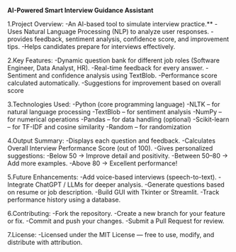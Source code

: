 **AI-Powered Smart Interview Guidance Assistant**

1️.Project Overview:
-An AI-based tool to simulate interview practice.**
-Uses Natural Language Processing (NLP) to analyze user responses.
-provides feedback, sentiment analysis, confidence score, and improvement tips.
-Helps candidates prepare for interviews effectively.

2.Key Features:
-Dynamic question bank for different job roles (Software Engineer, Data Analyst, HR).
-Real-time feedback for every answer.
-Sentiment and confidence analysis using TextBlob.
-Performance score calculated automatically.
-Suggestions for improvement based on overall score

3.Technologies Used:
-Python (core programming language)
-NLTK – for natural language processing
-TextBlob – for sentiment analysis
-NumPy – for numerical operations
-Pandas – for data handling (optional)
-Scikit-learn – for TF-IDF and cosine similarity
-Random – for randomization

4.Output Summary:
-Displays each question and feedback.
-Calculates Overall Interview Performance Score (out of 100).
-Gives personalized suggestions:
-Below 50 → Improve detail and positivity.
-Between 50–80 → Add more examples.
-Above 80 → Excellent performance!

5.Future Enhancements:
-Add voice-based interviews (speech-to-text).
-Integrate ChatGPT / LLMs for deeper analysis.
-Generate questions based on resume or job description.
-Build GUI with Tkinter or Streamlit.
-Track performance history using a database.

6.Contributing:
-Fork the repository.
-Create a new branch for your feature or fix.
-Commit and push your changes.
-Submit a Pull Request for review.

7.License:
-Licensed under the MIT License — free to use, modify, and distribute with attribution.
